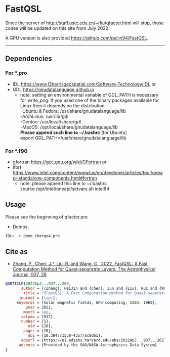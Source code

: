 # FastQSL

Since the server of http://staff.ustc.edu.cn/~rliu/qfactor.html will stop, those codes will be updated on this site from July 2022.

A GPU version is also provided https://github.com/peijin94/FastQSL.

-----------------------------
## Dependencies
### For *.pro
* IDL https://www.l3harrisgeospatial.com/Software-Technology/IDL or
* GDL https://gnudatalanguage.github.io
  * note: setting an environmental variable of GDL_PATH is necessary for write_png. 
If you used one of the binary packages available for Linux then it depends on the distribution:  
-Ubuntu & Fedora:  /usr/share/gnudatalanguage/lib   
-ArchLinux: /usr/lib/gdl  
-Gentoo: /usr/local/share/gdl  
-MacOS: /opt/local/share/gnudatalanguage/lib  
**Please append such line to ~/.bashrc** (for Ubuntu)    
export GDL_PATH=/usr/share/gnudatalanguage/lib 

### For *.f90
* gfortran https://gcc.gnu.org/wiki/GFortran or
* ifort https://www.intel.com/content/www/us/en/developer/articles/tool/oneapi-standalone-components.html#fortran
  * note: please append this line to ~/.bashrc   
  source /opt/intel/oneapi/setvars.sh intel64

## Usage
Please see the beginning of qfactor.pro  
* Demos:  
```bash
IDL> .r demo_charge4.pro
```

## Cite as

* [Zhang, P., Chen, J.*, Liu, R. and Wang, C., 2022, FastQSL: A Fast Computation Method for Quasi-separatrix Layers. The Astrophysical Journal, 937, 26](https://iopscience.iop.org/article/10.3847/1538-4357/ac8d61)

```bibtex
@ARTICLE{2022ApJ...937...26Z,
       author = {{Zhang}, PeiJin and {Chen}, Jun and {Liu}, Rui and {Wang}, ChuanBing},
        title = "{FastQSL: A Fast Computation Method for Quasi-separatrix Layers}",
      journal = {\apj},
     keywords = {Solar magnetic fields, GPU computing, 1503, 1969},
         year = 2022,
        month = sep,
       volume = {937},
       number = {1},
          eid = {26},
        pages = {26},
          doi = {10.3847/1538-4357/ac8d61},
       adsurl = {https://ui.adsabs.harvard.edu/abs/2022ApJ...937...26Z},
      adsnote = {Provided by the SAO/NASA Astrophysics Data System}
}
```
